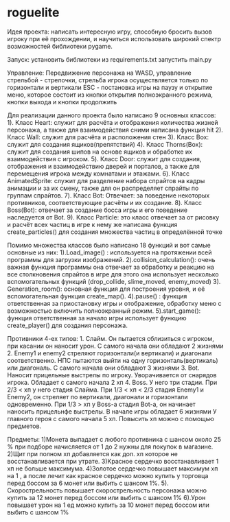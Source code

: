 # roguelite

Идея проекта: написать интересную игру, способную бросить вызов игроку при её прохождении, и научиться использовать широкий спектр возможностей библиотеки pygame.

Запуск:
установить библиотеки из requirements.txt запустить main.py

Управление:
	Передвижение персонажа на WASD, управление стрельбой - стрелочки, стрельба игрока осуществляется только по горизонтали и вертикали
	ESC - постановка игры на паузу и открытие меню, которое состоит из кнопки открытия полноэкранного режима, кнопки выхода и кнопки продолжить

Для реализации данного проекта было написано 9 основных классов:
	1). Класс Heart: служит для расчёта и отображения количества жизней персонажа, а также для взаимодействия сними написана функция hit
	2). Класс Wall: служит для расчёта и расположения  стен
	3). Класс Box: служит для создания ящиков(препятствий) 
	4). Класс Thorns(Box): служит для создания шипов на основе ящиков и обработке их взаимодействия с игроком.
	5). Класс Door: служит для создания, отображения и взаимодействию дверей и порталов, а также для перемещения игрока между комнатами и этажами. 
	6). Класс AnimatedSprite: служит для разделение набора спрайтов на кадры анимации и за их смену, также для он распределяет спрайты по группам спрайтов.
	7). Класс Bot: Отвечает: за поведение некоторых противников, соответствующие расчёты и их создание. 
	8). Класс Boss(Bot): отвечает за создание босса игры и его поведение наследуется от Bot.
	9). Класс Particle: это класс отвечает за от рисовку и расчёт всех частиц в игре к нему же написана функция create_particles() для создания множества частиц в определённой точке

Помимо множества классов было написано 18 функций и вот самые основные из них:
	1).Load_image() : используется на протяжении всей программы для загрузки изображений.
	2).collision_calculation(): очень важная функция программы она отвечает за обработку и реакцию на все столкновения спрайтов в игре для этого она использует несколько вспомогательных функций (drop_collide, slime_moved, enemy_moved)
	3). Generation_room(): основная функция для построения уровня, и её вспомогательная функция create_map().
	4).pause() : функция ответственная за приостановку игры и отображение, обработку меню с возможностью включить полноэкранный режим.
	5).start_game(): функция ответственная за начало игры использует функцию create_player() для создания персонажа.

Противники 4-ех типов:
	1. Слайм. Он пытается сблизиться с игроком, при касании он наносит урон. С самого начала они обладают 2 жизнями
	2. Enemy1 и enemy2 стреляют горизонтали(и вертикали) и диагонали соответственно. НПС пытаются выйти на одну горизонталь(вертикаль) или диагональ. 
	С самого начала они обладают 3 жизнями
	3. Bot. Наносит прицельные выстрелы по игроку. Уворачивается от снарядов игрока. Обладает с самого начала 2 хп
	4. Boss. У него три стадии. При 2/3 < хп у него стадия Слайма. При 1/3 < хп < 2/3 стадия Enemy1 и Enemy2, он стреляет по вертикали, диагонали и горизонтали одновременно.
	При 1/3 > хп у Boss-а стадия Bot-а, он начинает наносить прицельнфе выстрелы. В начале игры обладает 6 жизнями
	У главного героя с самого начала 5 хп. Повысить хп можно с помощью предметов.

Предметы:
	1)Монета выпадает с любого противника с шансом около 25 % при подборе начисляется от 1 до 2 нужны для покупок в магазине.
	2)Щит при полном хп добавляется как доп. хп которое не восстанавливается при утрате.
	3)Красное сердечко восстанавливает 1 хп не больше максимума.
	4)Золотое сердечко повышает максимум хп на 1 , а после лечит как красное сердечко можно купить у торговца перед боссом за 6 монет или выбить с шансом 1%.
	5). Скорострельность повышает скорострельность персонажа можно купить  за 12 монет перед боссом или выбить с шансом 1%
	6).Урон повышает урон на 1 ед можно купить  за 10 монет перед боссом или выбить с шансом 1%
